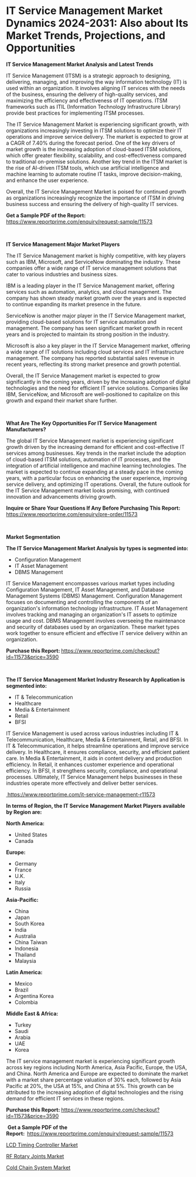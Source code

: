 <p><h1>IT Service Management Market Dynamics 2024-2031: Also about Its Market Trends, Projections, and Opportunities</h1></p><p><strong>IT Service Management Market Analysis and Latest Trends</strong></p>
<p><p>IT Service Management (ITSM) is a strategic approach to designing, delivering, managing, and improving the way information technology (IT) is used within an organization. It involves aligning IT services with the needs of the business, ensuring the delivery of high-quality services, and maximizing the efficiency and effectiveness of IT operations. ITSM frameworks such as ITIL (Information Technology Infrastructure Library) provide best practices for implementing ITSM processes.</p><p>The IT Service Management Market is experiencing significant growth, with organizations increasingly investing in ITSM solutions to optimize their IT operations and improve service delivery. The market is expected to grow at a CAGR of 7.40% during the forecast period. One of the key drivers of market growth is the increasing adoption of cloud-based ITSM solutions, which offer greater flexibility, scalability, and cost-effectiveness compared to traditional on-premise solutions. Another key trend in the ITSM market is the rise of AI-driven ITSM tools, which use artificial intelligence and machine learning to automate routine IT tasks, improve decision-making, and enhance the user experience.</p><p>Overall, the IT Service Management Market is poised for continued growth as organizations increasingly recognize the importance of ITSM in driving business success and ensuring the delivery of high-quality IT services.</p></p>
<p><strong>Get a Sample PDF of the Report:&nbsp;</strong> <a href="https://www.reportprime.com/enquiry/request-sample/11573">https://www.reportprime.com/enquiry/request-sample/11573</a></p>
<p>&nbsp;</p>
<p><strong>IT Service Management Major Market Players</strong></p>
<p><p>The IT Service Management market is highly competitive, with key players such as IBM, Microsoft, and ServiceNow dominating the industry. These companies offer a wide range of IT service management solutions that cater to various industries and business sizes.</p><p>IBM is a leading player in the IT Service Management market, offering services such as automation, analytics, and cloud management. The company has shown steady market growth over the years and is expected to continue expanding its market presence in the future.</p><p>ServiceNow is another major player in the IT Service Management market, providing cloud-based solutions for IT service automation and management. The company has seen significant market growth in recent years and is projected to maintain its strong position in the industry.</p><p>Microsoft is also a key player in the IT Service Management market, offering a wide range of IT solutions including cloud services and IT infrastructure management. The company has reported substantial sales revenue in recent years, reflecting its strong market presence and growth potential.</p><p>Overall, the IT Service Management market is expected to grow significantly in the coming years, driven by the increasing adoption of digital technologies and the need for efficient IT service solutions. Companies like IBM, ServiceNow, and Microsoft are well-positioned to capitalize on this growth and expand their market share further.</p></p>
<p>&nbsp;</p>
<p><strong>What Are The Key Opportunities For IT Service Management Manufacturers?</strong></p>
<p><p>The global IT Service Management market is experiencing significant growth driven by the increasing demand for efficient and cost-effective IT services among businesses. Key trends in the market include the adoption of cloud-based ITSM solutions, automation of IT processes, and the integration of artificial intelligence and machine learning technologies. The market is expected to continue expanding at a steady pace in the coming years, with a particular focus on enhancing the user experience, improving service delivery, and optimizing IT operations. Overall, the future outlook for the IT Service Management market looks promising, with continued innovation and advancements driving growth.</p></p>
<p><strong>Inquire or Share Your Questions If Any Before Purchasing This Report:</strong> <a href="https://www.reportprime.com/enquiry/pre-order/11573">https://www.reportprime.com/enquiry/pre-order/11573</a></p>
<p>&nbsp;</p>
<p><strong>Market Segmentation</strong></p>
<p><strong>The IT Service Management Market Analysis by types is segmented into:</strong></p>
<p><ul><li>Configuration Management</li><li>IT Asset Management</li><li>DBMS Management</li></ul></p>
<p><p>IT Service Management encompasses various market types including Configuration Management, IT Asset Management, and Database Management Systems (DBMS) Management. Configuration Management focuses on documenting and controlling the components of an organization's information technology infrastructure. IT Asset Management involves tracking and managing an organization's IT assets to optimize usage and cost. DBMS Management involves overseeing the maintenance and security of databases used by an organization. These market types work together to ensure efficient and effective IT service delivery within an organization.</p></p>
<p><strong>Purchase this Report:&nbsp;</strong><a href="https://www.reportprime.com/checkout?id=11573&price=3590">https://www.reportprime.com/checkout?id=11573&price=3590</a></p>
<p>&nbsp;</p>
<p><strong>The IT Service Management Market Industry Research by Application is segmented into:</strong></p>
<p><ul><li>IT & Telecommunication</li><li>Healthcare</li><li>Media & Entertainment</li><li>Retail</li><li>BFSI</li></ul></p>
<p><p>IT Service Management is used across various industries including IT & Telecommunication, Healthcare, Media & Entertainment, Retail, and BFSI. In IT & Telecommunication, it helps streamline operations and improve service delivery. In Healthcare, it ensures compliance, security, and efficient patient care. In Media & Entertainment, it aids in content delivery and production efficiency. In Retail, it enhances customer experience and operational efficiency. In BFSI, it strengthens security, compliance, and operational processes. Ultimately, IT Service Management helps businesses in these industries operate more effectively and deliver better services.</p></p>
<p><a href="https://www.reportprime.com/it-service-management-r11573">&nbsp;https://www.reportprime.com/it-service-management-r11573</a></p>
<p><strong>In terms of Region, the IT Service Management Market Players available by Region are:</strong></p>
<p>
    <p> <strong> North America: </strong>
        <ul>
            <li>United States</li>
            <li>Canada</li>
        </ul>
        </p> 
    <p> <strong> Europe: </strong>
        <ul>
            <li>Germany</li>
            <li>France</li>
            <li>U.K.</li>
            <li>Italy</li>
            <li>Russia</li>
        </ul>
        </p> 
    <p> <strong> Asia-Pacific: </strong>
        <ul>
            <li>China</li>
            <li>Japan</li>
            <li>South Korea</li>
            <li>India</li>
            <li>Australia</li>
            <li>China Taiwan</li>
            <li>Indonesia</li>
            <li>Thailand</li>
            <li>Malaysia</li>
        </ul>
        </p> 
    <p> <strong> Latin America: </strong>
        <ul>
            <li>Mexico</li>
            <li>Brazil</li>
            <li>Argentina Korea</li>
            <li>Colombia</li>
        </ul>
        </p> 
    <p> <strong> Middle East & Africa: </strong>
        <ul>
            <li>Turkey</li>
            <li>Saudi</li>
            <li>Arabia</li>
            <li>UAE</li>
            <li>Korea</li>
        </ul>
    </p>
    </p>
<p><p>The IT service management market is experiencing significant growth across key regions including North America, Asia Pacific, Europe, the USA, and China. North America and Europe are expected to dominate the market with a market share percentage valuation of 30% each, followed by Asia Pacific at 20%, the USA at 15%, and China at 5%. This growth can be attributed to the increasing adoption of digital technologies and the rising demand for efficient IT services in these regions.</p></p>
<p><strong>Purchase this Report: </strong><a href="https://www.reportprime.com/checkout?id=11573&price=3590">https://www.reportprime.com/checkout?id=11573&price=3590</a></p>
<p>&nbsp;<strong>Get a Sample PDF of the Report:&nbsp;&nbsp;</strong><a href="https://www.reportprime.com/enquiry/request-sample/11573">https://www.reportprime.com/enquiry/request-sample/11573</a></p>
<p><strong></strong></p>
<p><p><a href="https://medium.com/@clairhane_9803/insights-into-the-lcd-timing-controller-market-size-which-is-expanding-with-a-14-4-d4dcb88442e6">LCD Timing Controller Market</a></p><p><a href="https://medium.com/@clairhane_9803/global-rf-rotary-joints-market-size-share-analysis-by-product-type-by-application-by-region-09895c09f2b8">RF Rotary Joints Market</a></p><p><a href="https://github.com/dmmanir420/Market-Research-Report-List-1/blob/main/cold-chain-system-market.md">Cold Chain System Market</a></p></p>